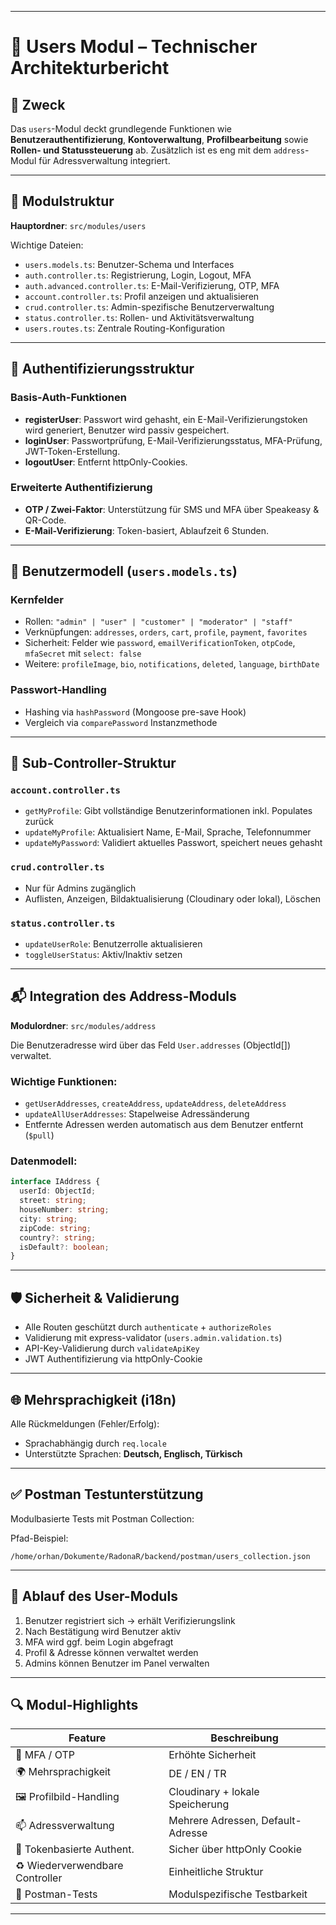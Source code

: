 
---

# 👤 **Users Modul – Technischer Architekturbericht**

## 📌 Zweck

Das `users`-Modul deckt grundlegende Funktionen wie **Benutzerauthentifizierung**, **Kontoverwaltung**, **Profilbearbeitung** sowie **Rollen- und Statussteuerung** ab. Zusätzlich ist es eng mit dem `address`-Modul für Adressverwaltung integriert.

---

## 🧱 Modulstruktur

**Hauptordner**: `src/modules/users`

Wichtige Dateien:

* `users.models.ts`: Benutzer-Schema und Interfaces
* `auth.controller.ts`: Registrierung, Login, Logout, MFA
* `auth.advanced.controller.ts`: E-Mail-Verifizierung, OTP, MFA
* `account.controller.ts`: Profil anzeigen und aktualisieren
* `crud.controller.ts`: Admin-spezifische Benutzerverwaltung
* `status.controller.ts`: Rollen- und Aktivitätsverwaltung
* `users.routes.ts`: Zentrale Routing-Konfiguration

---

## 🔐 Authentifizierungsstruktur

### Basis-Auth-Funktionen

* **registerUser**: Passwort wird gehasht, ein E-Mail-Verifizierungstoken wird generiert, Benutzer wird passiv gespeichert.
* **loginUser**: Passwortprüfung, E-Mail-Verifizierungsstatus, MFA-Prüfung, JWT-Token-Erstellung.
* **logoutUser**: Entfernt httpOnly-Cookies.

### Erweiterte Authentifizierung

* **OTP / Zwei-Faktor**: Unterstützung für SMS und MFA über Speakeasy & QR-Code.
* **E-Mail-Verifizierung**: Token-basiert, Ablaufzeit 6 Stunden.

---

## 🧠 Benutzermodell (`users.models.ts`)

### Kernfelder

* Rollen: `"admin" | "user" | "customer" | "moderator" | "staff"`
* Verknüpfungen: `addresses`, `orders`, `cart`, `profile`, `payment`, `favorites`
* Sicherheit: Felder wie `password`, `emailVerificationToken`, `otpCode`, `mfaSecret` mit `select: false`
* Weitere: `profileImage`, `bio`, `notifications`, `deleted`, `language`, `birthDate`

### Passwort-Handling

* Hashing via `hashPassword` (Mongoose pre-save Hook)
* Vergleich via `comparePassword` Instanzmethode

---

## 📂 Sub-Controller-Struktur

### `account.controller.ts`

* `getMyProfile`: Gibt vollständige Benutzerinformationen inkl. Populates zurück
* `updateMyProfile`: Aktualisiert Name, E-Mail, Sprache, Telefonnummer
* `updateMyPassword`: Validiert aktuelles Passwort, speichert neues gehasht

### `crud.controller.ts`

* Nur für Admins zugänglich
* Auflisten, Anzeigen, Bildaktualisierung (Cloudinary oder lokal), Löschen

### `status.controller.ts`

* `updateUserRole`: Benutzerrolle aktualisieren
* `toggleUserStatus`: Aktiv/Inaktiv setzen

---

## 📬 Integration des Address-Moduls

**Modulordner**: `src/modules/address`

Die Benutzeradresse wird über das Feld `User.addresses` (ObjectId\[]) verwaltet.

### Wichtige Funktionen:

* `getUserAddresses`, `createAddress`, `updateAddress`, `deleteAddress`
* `updateAllUserAddresses`: Stapelweise Adressänderung
* Entfernte Adressen werden automatisch aus dem Benutzer entfernt (`$pull`)

### Datenmodell:

```ts
interface IAddress {
  userId: ObjectId;
  street: string;
  houseNumber: string;
  city: string;
  zipCode: string;
  country?: string;
  isDefault?: boolean;
}
```

---

## 🛡️ Sicherheit & Validierung

* Alle Routen geschützt durch `authenticate` + `authorizeRoles`
* Validierung mit express-validator (`users.admin.validation.ts`)
* API-Key-Validierung durch `validateApiKey`
* JWT Authentifizierung via httpOnly-Cookie

---

## 🌐 Mehrsprachigkeit (i18n)

Alle Rückmeldungen (Fehler/Erfolg):

* Sprachabhängig durch `req.locale`
* Unterstützte Sprachen: **Deutsch, Englisch, Türkisch**

---

## ✅ Postman Testunterstützung

Modulbasierte Tests mit Postman Collection:

Pfad-Beispiel:

```
/home/orhan/Dokumente/RadonaR/backend/postman/users_collection.json
```

---

## 🔄 Ablauf des User-Moduls

1. Benutzer registriert sich → erhält Verifizierungslink
2. Nach Bestätigung wird Benutzer aktiv
3. MFA wird ggf. beim Login abgefragt
4. Profil & Adresse können verwaltet werden
5. Admins können Benutzer im Panel verwalten

---

## 🔍 Modul-Highlights

| Feature                         | Beschreibung                      |
| ------------------------------- | --------------------------------- |
| 🔐 MFA / OTP                    | Erhöhte Sicherheit                |
| 🌍 Mehrsprachigkeit             | DE / EN / TR                      |
| 🖼️ Profilbild-Handling         | Cloudinary + lokale Speicherung   |
| 📫 Adressverwaltung             | Mehrere Adressen, Default-Adresse |
| 🔁 Tokenbasierte Authent.       | Sicher über httpOnly Cookie       |
| ♻️ Wiederverwendbare Controller | Einheitliche Struktur             |
| 🧪 Postman-Tests                | Modulspezifische Testbarkeit      |

---
